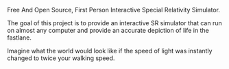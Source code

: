 Free And Open Source, First Person Interactive Special Relativity Simulator. 

The goal of this project is to provide an interactive SR simulator that can run on almost any computer and provide an accurate depiction of life in the fastlane.

Imagine what the world would look like if the speed of light was instantly changed to twice your walking speed.
